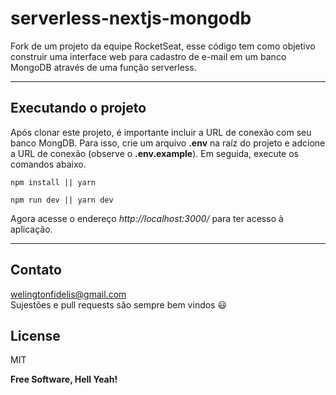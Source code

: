 # serverless-nextjs-mongodb

Fork de um projeto da equipe RocketSeat, esse código tem como objetivo construir uma interface web para cadastro de e-mail em um banco MongoDB através de uma função serverless.

---

## Executando o projeto

Após clonar este projeto, é importante incluir a URL de conexão com seu banco MongDB. Para isso, crie um arquivo **.env** na raíz do projeto e adcione a URL de conexão (observe o **.env.example**). Em seguida, execute os comandos abaixo.

```
npm install || yarn

npm run dev || yarn dev
```

Agora acesse o endereço *http://localhost:3000/* para ter acesso à aplicação.

---

## Contato
welingtonfidelis@gmail.com
</br>
Sujestões e pull requests são sempre bem vindos 😃

License
----

MIT

**Free Software, Hell Yeah!**